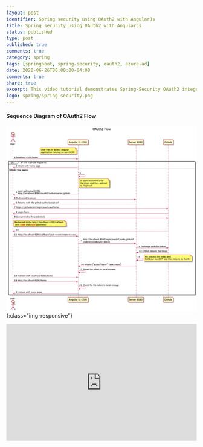 ```yaml
---
layout: post
identifier: Spring security using OAuth2 with AngularJs
title: Spring security using OAuth2 with AngularJs
status: published
type: post
published: true
comments: true
category: spring
tags: [springboot, spring-security, oauth2, azure-ad]
date: 2020-06-26T00:00:00-04:00
comments: true
share: true
excerpt: This video tutorial demonstrates Spring-Security OAuth2 integration Angular JS 8. 
logo: spring/spring-security.png
---
```

<style>
.videoWrapper {
    position: relative;
    padding-bottom: 56.25%; /* 16:9 */
    padding-top: 25px;
    height: 0;
}
.videoWrapper iframe {
    position: absolute;
    top: 0;
    left: 0;
    width: 100%;
    height: 100%;
}
</style>
#### Sequence Diagram of OAuth2 Flow

![OAuth2Flow](/images/spring/OAuthFlow.png){:class="img-responsive"}

<div class="videoWrapper">
    <iframe width="560" height="315" src="https://www.youtube.com/embed/znwuUgqKo_o" frameborder="0" allow="accelerometer; autoplay; encrypted-media; gyroscope; picture-in-picture" allowfullscreen></iframe>
</div>
